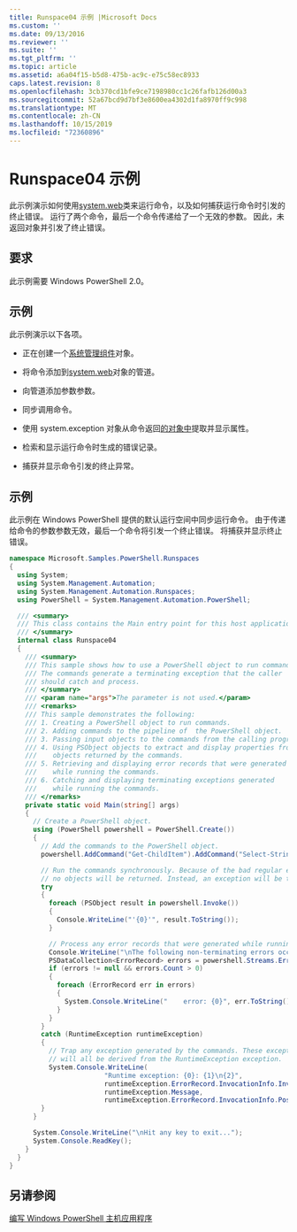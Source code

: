 ```yaml
---
title: Runspace04 示例 |Microsoft Docs
ms.custom: ''
ms.date: 09/13/2016
ms.reviewer: ''
ms.suite: ''
ms.tgt_pltfrm: ''
ms.topic: article
ms.assetid: a6a04f15-b5d8-475b-ac9c-e75c58ec8933
caps.latest.revision: 8
ms.openlocfilehash: 3cb370cd1bfe9ce7198980cc1c26fafb126d00a3
ms.sourcegitcommit: 52a67bcd9d7bf3e8600ea4302d1fa8970ff9c998
ms.translationtype: MT
ms.contentlocale: zh-CN
ms.lasthandoff: 10/15/2019
ms.locfileid: "72360896"
---
```

# <a name="runspace04-sample"></a>Runspace04 示例

此示例演示如何使用[system.web](/dotnet/api/system.management.automation.powershell)类来运行命令，以及如何捕获运行命令时引发的终止错误。 运行了两个命令，最后一个命令传递给了一个无效的参数。 因此，未返回对象并引发了终止错误。

## <a name="requirements"></a>要求

此示例需要 Windows PowerShell 2.0。

## <a name="demonstrates"></a>示例

此示例演示以下各项。

- 正在创建一个[系统管理组件](/dotnet/api/system.management.automation.powershell)对象。

- 将命令添加到[system.web](/dotnet/api/system.management.automation.powershell)对象的管道。

- 向管道添加参数参数。

- 同步调用命令。

- 使用 system.exception 对象从命令返回[的对象中](/dotnet/api/System.Management.Automation.PSObject)提取并显示属性。

- 检索和显示运行命令时生成的错误记录。

- 捕获并显示命令引发的终止异常。

## <a name="example"></a>示例

此示例在 Windows PowerShell 提供的默认运行空间中同步运行命令。 由于传递给命令的参数参数无效，最后一个命令将引发一个终止错误。 将捕获并显示终止错误。

```csharp
namespace Microsoft.Samples.PowerShell.Runspaces
{
  using System;
  using System.Management.Automation;
  using System.Management.Automation.Runspaces;
  using PowerShell = System.Management.Automation.PowerShell;

  /// <summary>
  /// This class contains the Main entry point for this host application.
  /// </summary>
  internal class Runspace04
  {
    /// <summary>
    /// This sample shows how to use a PowerShell object to run commands.
    /// The commands generate a terminating exception that the caller
    /// should catch and process.
    /// </summary>
    /// <param name="args">The parameter is not used.</param>
    /// <remarks>
    /// This sample demonstrates the following:
    /// 1. Creating a PowerShell object to run commands.
    /// 2. Adding commands to the pipeline of  the PowerShell object.
    /// 3. Passing input objects to the commands from the calling program.
    /// 4. Using PSObject objects to extract and display properties from the
    ///    objects returned by the commands.
    /// 5. Retrieving and displaying error records that were generated
    ///    while running the commands.
    /// 6. Catching and displaying terminating exceptions generated
    ///    while running the commands.
    /// </remarks>
    private static void Main(string[] args)
    {
      // Create a PowerShell object.
      using (PowerShell powershell = PowerShell.Create())
      {
        // Add the commands to the PowerShell object.
        powershell.AddCommand("Get-ChildItem").AddCommand("Select-String").AddArgument("*");

        // Run the commands synchronously. Because of the bad regular expression,
        // no objects will be returned. Instead, an exception will be thrown.
        try
        {
          foreach (PSObject result in powershell.Invoke())
          {
            Console.WriteLine("'{0}'", result.ToString());
          }

          // Process any error records that were generated while running the commands.
          Console.WriteLine("\nThe following non-terminating errors occurred:\n");
          PSDataCollection<ErrorRecord> errors = powershell.Streams.Error;
          if (errors != null && errors.Count > 0)
          {
            foreach (ErrorRecord err in errors)
            {
              System.Console.WriteLine("    error: {0}", err.ToString());
            }
          }
        }
        catch (RuntimeException runtimeException)
        {
          // Trap any exception generated by the commands. These exceptions
          // will all be derived from the RuntimeException exception.
          System.Console.WriteLine(
                        "Runtime exception: {0}: {1}\n{2}",
                        runtimeException.ErrorRecord.InvocationInfo.InvocationName,
                        runtimeException.Message,
                        runtimeException.ErrorRecord.InvocationInfo.PositionMessage);
        }
      }

      System.Console.WriteLine("\nHit any key to exit...");
      System.Console.ReadKey();
    }
  }
}
```

## <a name="see-also"></a>另请参阅

[编写 Windows PowerShell 主机应用程序](./writing-a-windows-powershell-host-application.md)